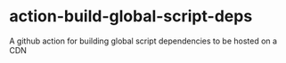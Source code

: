 # action-build-global-script-deps
A github action for building global script dependencies to be hosted on a CDN
